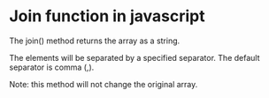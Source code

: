 # Join function in javascript

The join() method returns the array as a string.

The elements will be separated by a specified separator. The default separator is comma (,).

Note: this method will not change the original array.
